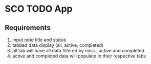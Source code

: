 # SCO TODO App

## Requirements
<ol>
    <li>input note title and status</li>
    <li>tabbed data display (all, active, completed)</li>
    <li>all tab will have all data filtered by misc., active and completed</li>
    <li>active and completed data will populate in their respective tabs</li>
</ol>
